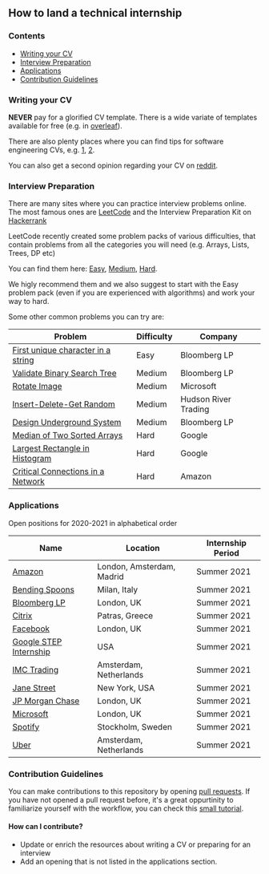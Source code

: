 ## How to land a technical internship

### Contents
* [Writing your CV](#writing-your-cv)
* [Interview Preparation](#interview-preparation)
* [Applications](#applications)
* [Contribution Guidelines](#contribution-guidelines)

### Writing your CV

**NEVER** pay for a glorified CV template. There is a wide variate of
templates available for free (e.g. in [overleaf](https://www.overleaf.com/gallery/tagged/cv)).

There are also plenty places where you can find tips for
software engineering CVs, e.g.
[1](https://youtu.be/BYUy1yvjHxE),
[2](https://www.youtube.com/watch?v=xpaz7nrNmXA).

You can also get a second opinion regarding your CV on [reddit](https://www.reddit.com/r/EngineeringResumes/).

### Interview Preparation

There are many sites where you can practice interview problems online.
The most famous ones are [LeetCode](https://leetcode.com/problemset/top-interview-questions/)
and the Interview Preparation Kit on [Hackerrank](https://www.hackerrank.com/interview/interview-preparation-kit)

LeetCode recently created some problem packs of various difficulties,
that contain problems from all the categories you will need (e.g. Arrays, Lists, Trees, DP etc)

You can find them here:
[Easy](https://leetcode.com/explore/interview/card/top-interview-questions-easy/),
[Medium](https://leetcode.com/explore/interview/card/top-interview-questions-medium/),
[Hard](https://leetcode.com/explore/interview/card/top-interview-questions-hard/).

We higly recommend them and we also suggest to start with the Easy problem pack
(even if you are experienced with algorithms) and work your way to hard.

Some other common problems you can try are:

| Problem | Difficulty | Company |
|---------|------------|---------|
| [First unique character in a string](https://leetcode.com/problems/first-unique-character-in-a-string/) | Easy | Bloomberg LP |
| [Validate Binary Search Tree](https://leetcode.com/problems/validate-binary-search-tree/) | Medium | Bloomberg LP |
| [Rotate Image](https://leetcode.com/problems/rotate-image/) | Medium | Microsoft |
| [Insert-Delete-Get Random](https://leetcode.com/problems/insert-delete-getrandom-o1/) | Medium | Hudson River Trading |
| [Design Underground System](https://leetcode.com/problems/design-underground-system/) | Medium | Bloomberg LP |
| [Median of Two Sorted Arrays](https://leetcode.com/problems/median-of-two-sorted-arrays/) | Hard | Google |
| [Largest Rectangle in Histogram](https://leetcode.com/problems/largest-rectangle-in-histogram/) | Hard | Google |
| [Critical Connections in a Network](https://leetcode.com/problems/critical-connections-in-a-network/) | Hard | Amazon |

### Applications

Open positions for 2020-2021 in alphabetical order

| Name |Location | Internship Period |
|---|---|---|
| [Amazon](https://www.amazon.jobs/en/jobs/1261471/software-development-engineer-graduate-2021-amsterdam-the-netherlands) | London, Amsterdam, Madrid | Summer 2021 |
| [Bending Spoons](https://bendingspoons.com/careers.html) | Milan, Italy | Summer 2021 |
| [Bloomberg LP](https://careers.bloomberg.com/job/detail/84364) | London, UK | Summer 2021 |
| [Citrix](https://jobs.citrix.com/job/R22608/Intern-Software-Engineer) | Patras, Greece | Summer 2021 |
| [Facebook](https://www.facebook.com/careers/jobs/1716969328451048/) | London, UK | Summer 2021 |
| [Google STEP Internship](https://careers.google.com/jobs/results/93605726980580038-step-intern-second-year-student-summer-2021/?company=Google&company=Google%20Fiber&company=YouTube&employment_type=INTERN&hl=en_US&jlo=en_US&q=step&sort_by=relevance) | USA | Summer 2021 |
| [IMC Trading](https://careers.imc.com/eu/en/job/REQ-00937/Software-Engineer-Intern) | Amsterdam, Netherlands | Summer 2021 |
| [Jane Street](https://www.janestreet.com/join-jane-street/position/4787572002/)| New York, USA | Summer 2021 |
| [JP Morgan Chase](https://jpmc.fa.oraclecloud.com/hcmUI/CandidateExperience/en/sites/CX_1001/job/210020179/)| London, UK | Summer 2021 |
| [Microsoft](https://careers.microsoft.com/students/us/en/job/878093/Intern-Opportunities-for-Students-UK-Software-Engineering-and-Program-Management) | London, UK | Summer 2021 |
| [Spotify](https://spotifyjobs.com/job/full-stack-engineering-summer-internship/) | Stockholm, Sweden | Summer 2021 |
| [Uber](https://www.uber.com/global/en/careers/list/64205/) | Amsterdam, Netherlands | Summer 2021 |

### Contribution Guidelines
You can make contributions to this repository by opening [pull requests](https://docs.github.com/en/github/collaborating-with-issues-and-pull-requests/about-pull-requests).
If you have not opened a pull request before,
it's a great oppurtinity to familiarize yourself with the workflow, you can check this [small tutorial](https://gist.github.com/Chaser324/ce0505fbed06b947d962).

#### How can I contribute?
* Update or enrich the resources about writing a CV or preparing for an interview
* Add an opening that is not listed in the applications section.
